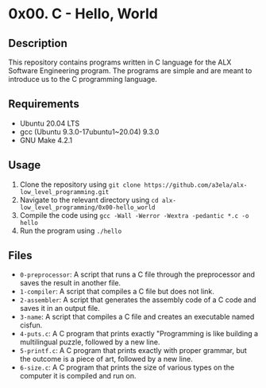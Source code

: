 # 0x00. C - Hello, World

## Description

This repository contains programs written in C language for the ALX Software Engineering program. The programs are simple and are meant to introduce us to the C programming language.

## Requirements

-   Ubuntu 20.04 LTS
-   gcc (Ubuntu 9.3.0-17ubuntu1~20.04) 9.3.0
-   GNU Make 4.2.1

## Usage

1.  Clone the repository using  `git clone https://github.com/a3ela/alx-low_level_programming.git`
2.  Navigate to the relevant directory using  `cd alx-low_level_programming/0x00-hello_world`
3.  Compile the code using  `gcc -Wall -Werror -Wextra -pedantic *.c -o hello`
4.  Run the program using  `./hello`

## Files

-   `0-preprocessor`: A script that runs a C file through the preprocessor and saves the result in another file.
-   `1-compiler`: A script that compiles a C file but does not link.
-   `2-assembler`: A script that generates the assembly code of a C code and saves it in an output file.
-   `3-name`: A script that compiles a C file and creates an executable named cisfun.
-   `4-puts.c`: A C program that prints exactly "Programming is like building a multilingual puzzle, followed by a new line.
-   `5-printf.c`: A C program that prints exactly with proper grammar, but the outcome is a piece of art, followed by a new line.
-   `6-size.c`: A C program that prints the size of various types on the computer it is compiled and run on.
